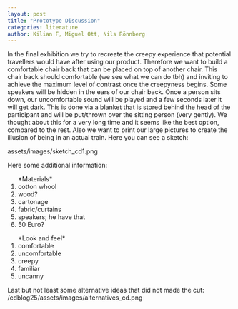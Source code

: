 ```yaml
---
layout: post
title: "Prototype Discussion"
categories: literature
author: Kilian F, Miguel Ott, Nils Rönnberg
---
```

In the final exhibition we try to recreate the creepy experience that potential travellers would have after using our product.
Therefore we want to build a comfortable chair back that can be placed on top of another chair. This chair back should comfortable (we see what we can do tbh) and inviting to achieve the maximum level of contrast once the creepyness begins.
Some speakers will be hidden in the ears of our chair back. Once a person sits down, our uncomfortable sound will be played and a few seconds later it will get dark. This is done via a blanket that is stored behind the head of the participant and will be put/thrown over the sitting person (very gently). We thought about this for a very long time and it seems like the best option, compared to the rest. Also we want to print our large pictures to create the illusion of being in an actual train. Here you can see a sketch:

assets/images/sketch_cd1.png

Here some additional information:
<ol>*Materials*
  <li>cotton whool</li>
  <li>wood?</li>
  <li>cartonage</li>
  <li>fabric/curtains</li>
  <li>speakers; he have that</li>
  <li>50 Euro?</li>
</ol>

<ol>*Look and feel*
  <li>comfortable</li>
  <li>uncomfortable</li>
  <li>creepy</li>
  <li>familiar</li>
  <li>uncanny</li>
</ol>

Last but not least some alternative ideas that did not made the cut:
/cdblog25/assets/images/alternatives_cd.png
